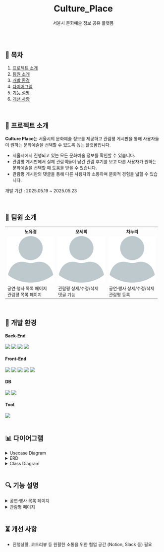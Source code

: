 <h1 align="center">Culture_Place</h1>
<p align="center">서울시 문화예술 정보 공유 플랫폼</p>

<br><br>

## 📌 목차
1. [프로젝트 소개](#-프로젝트-소개)
2. [팀원 소개](#-팀원-소개)
3. [개발 환경](#-개발-환경)
4. [다이어그램](#-다이어그램)
5. [기능 설명](#-기능-설명)
6. [개선 사항](#-개선-사항)

<br>

## 📄 프로젝트 소개
**Culture Place**는 서울시의 문화예술 정보를 제공하고 관람평 게시판을 통해 사용자들이 원하는 문화예술을 선택할 수 있도록 돕는 플랫폼입니다.
  * 서울시에서 진행되고 있는 모든 문화예술 정보를 확인할 수 있습니다.
  * 관람평 게시판에서 실제 관람객들이 남긴 관람 후기를 보고 다른 사용자가 원하는 문화예술을 선택할 때 도움을 받을 수 있습니다.
  * 관람평 게시판의 댓글을 통해 다른 사용자와 소통하며 문화적 경험을 넓힐 수 있습니다.

개발 기간 : 2025.05.19 ~ 2025.05.23

<br>

## 🙋 팀원 소개
<table>
 <tr>
  <th>노유경</th>
  <th>오세희</th>
  <th>차누리</th>
 </tr>
 <tr>
  <td align="center"><img src="images/profile_image.png" width="150px"></td>
  <td align="center"><img src="images/profile_image.png" width="150px"></td>
  <td align="center"><img src="images/profile_image.png" width="150px"></td>
 </tr>
 <tr>
  <td>공연·행사 목록 페이지<br>관람평 목록 페이지</td>
  <td>관람평 상세/수정/삭제<br>댓글 기능</td>
  <td>공연·행사 상세/수정/삭제<br>관람평 등록</td>
 </tr>
</table>

<br>

## 🔧 개발 환경
<div> 
  <h4>Back-End</h4>
  <img src="https://img.shields.io/badge/spring-6DB33F?style=for-the-badge&logo=spring&logoColor=white">
  <img src="https://img.shields.io/badge/apache tomcat-F8DC75?style=for-the-badge&logo=apachetomcat&logoColor=white">
  <img src="https://img.shields.io/badge/MyBatis-222222?style=for-the-badge&logoColor=white">
  <img src="https://img.shields.io/badge/JSP-F7DF1E?style=for-the-badge&logoColor=black">
  <br>
  
  <h4>Front-End</h4>
  <img src="https://img.shields.io/badge/html5-E34F26?style=for-the-badge&logo=html5&logoColor=white"> 
  <img src="https://img.shields.io/badge/css-1572B6?style=for-the-badge&logo=css&logoColor=white">  
  <img src="https://img.shields.io/badge/javascript-F7DF1E?style=for-the-badge&logo=javascript&logoColor=black"> 
  <img src="https://img.shields.io/badge/jquery-0769AD?style=for-the-badge&logo=jquery&logoColor=white">
  <img src="https://img.shields.io/badge/bootstrap-7952B3?style=for-the-badge&logo=bootstrap&logoColor=white">
  <br>

  <h4>DB</h4>
  <img src="https://img.shields.io/badge/oracle-F80000?style=for-the-badge&logo=oracle&logoColor=white">
  <img src="https://img.shields.io/badge/docker-2496ED?style=for-the-badge&logo=docker&logoColor=white">
  <br>

  <h4>Tool</h4>
  <img src="https://img.shields.io/badge/github-181717?style=for-the-badge&logo=github&logoColor=white">
  
</div>

<br>

## 📊 다이어그램
<details>
  <summary>Usecase Diagram</summary>
  <div markdown="1">
    <img src="/images/Diagram/Usecase.png" >
  </div>
</details>
<details>
  <summary>ERD</summary>
  <div markdown="1">
    <img src="/images/Diagram/ERD.png" >
  </div>
</details>
<details>
  <summary>Class Diagram</summary>
  <div markdown="1">
    <h4>1. 공연·행사 정보 페이지</h4>
    <img src="/images/Diagram/Class Diagram/List.jpg" >
    <img src="/images/Diagram/Class Diagram/Details.jpg" >
    <hr>
    <h4>2. 관람평 페이지</h4>
    <img src="/images/Diagram/Class Diagram/Review_List.jpg" >
    <img src="/images/Diagram/Class Diagram/Review_Details.jpg" >
    <img src="/images/Diagram/Class Diagram/Review_register.jpg" >
  </div>
</details>

<br>

## 🔍 기능 설명
<details>
  <summary>공연·행사 목록 페이지</summary>
  <div markdown="1">
    <h4>목록 페이지(main 페이지)</h4>
    <img src="/images/Pages/main_List.png" >
    <p><br>공공 데이터 API를 활용하여 서울시에서 진행되고 있는 공연·행사 정보를 확인할 수 있습니다.<br>공연/행사명, 분류, 장소에 따라 원하는 공연·행사를 검색할 수 있습니다.</p>
    <br>
    <h4>공연·행사 상세 페이지</h4>
    <img src="/images/Pages/Details.png" >
    <p><br>공연·행사에 대한 상세 정보를 확인할 수 있습니다.<br>'리뷰 작성' 버튼 클릭 시 해당 공연·행사에 대한 관람평을 작성할 수 있습니다.</p>
   <br>
  </div>
</details>
<details>
  <summary>관람평 페이지</summary>
  <div markdown="1">
    <h4>관람평 목록 페이지</h4>
    <img src="/images/Pages/Review_List2.png" >
    <p><br>사용자들이 작성한 관람평 목록 페이지입니다.<br>공연/행사명, 작성자, 카테고리에 따라 원하는 공연·행사 관련 관람평을 검색할 수 있습니다.</p>
    <br>
    <h4>관람평 상세 페이지</h4>
    <img src="/images/Pages/Review_Details.png" >
    <table>
     <tr>
     <td><center><img src="/images/Pages/Reply_register.png" width="300px" ></center></td>
     <td><center><img src="/images/Pages/Reply_modify.png" width="300px" ></center></td>
      </tr>
    </table>
    <p><br>관람평에 대한 상세 정보를 확인할 수 있습니다.<br>하단에 댓글을 통해 사용자 간의 소통 공간을 구현하였습니다.<br>댓글은 AJAX 요청으로 구현하였고, 등록/수정/삭제는 modal창으로 구현하였습니다.<br>버튼을 클릭하면 게시글 수정/삭제 가능합니다.</p>
    <br>
    <h4>관람평 수정/삭제 페이지</h4>
    <img src="/images/Pages/Review_modify.png" >
    <p><br>기존의 관람평의 공연/행사명과 내용을 수정할 수 있습니다.</p>
    <br>
    <h4>관람평 등록 페이지</h4>
    <img src="/images/Pages/Review_register.png" >
    <p><br>'공연 선택' 버튼 클릭 시 공연/행사명과 장소, 분류가 자동으로 입력됩니다.</p>
    <br>
  </div>
</details>

<br>

## ⏳ 개선 사항
  * 진행상황, 코드리뷰 등 원활한 소통을 위한 협업 공간 (Notion, Slack 등) 필요
